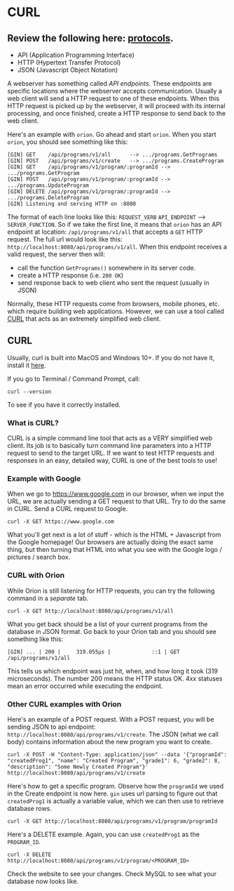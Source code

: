 # CURL

## Review the following here: [protocols](https://github.com/ahsu1230/mathnavigatorSite/blob/master/resources/README_2_protocols.md).
 - API (Application Programming Interface)
 - HTTP (Hypertext Transfer Protocol)
 - JSON (Javascript Object Notation)

A webserver has something called *API endpoints*. These endpoints are specific locations where the webserver accepts communication. Usually a web client will send a HTTP request to one of these endpoints. When this HTTP request is picked up by the webserver, it will proceed with its internal processing, and once finished, create a HTTP response to send back to the web client.

Here's an example with `orion`.
Go ahead and start `orion`.
When you start `orion`, you should see something like this:
```
[GIN] GET    /api/programs/v1/all      --> .../programs.GetPrograms
[GIN] POST   /api/programs/v1/create   --> .../programs.CreateProgram
[GIN] GET    /api/programs/v1/program/:programId --> .../programs.GetProgram
[GIN] POST   /api/programs/v1/program/:programId --> .../programs.UpdateProgram
[GIN] DELETE /api/programs/v1/program/:programId --> .../programs.DeleteProgram
[GIN] Listening and serving HTTP on :8080
```
The format of each line looks like this: `REQUEST_VERB` `API_ENDPOINT` --> `SERVER_FUNCTION`.
So if we take the first line, it means that `orion` has an API endpoint at location: `/api/programs/v1/all` that accepts a `GET` HTTP request.
The full url would look like this: `http://localhost:8080/api/programs/v1/all`.
When this endpoint receives a valid request, the server then will:
 - call the function `GetPrograms()` somewhere in its server code.
 - create a HTTP response (i.e. `200 OK`)
 - send response back to web client who sent the request (usually in JSON)

Normally, these HTTP requests come from browsers, mobile phones, etc. which require building web applications. However, we can use a tool called [CURL](https://en.wikipedia.org/wiki/CURL) that acts as an extremely simplified web client.

## CURL
Usually, curl is built into MacOS and Windows 10+. If you do not have it, install it [here](https://www.youtube.com/watch?v=4QNWUbrLpCk).

If you go to Terminal / Command Prompt, call:
```
curl --version
```
To see if you have it correctly installed.

### What is CURL?
CURL is a simple command line tool that acts as a VERY simplified web client. Its job is to basically turn command line parameters into a HTTP request to send to the target URL. If we want to test HTTP requests and responses in an easy, detailed way, CURL is one of the best tools to use!

### Example with Google
When we go to https://www.google.com in our browser, when we input the URL, we are actually sending a GET request to that URL.
Try to do the same in CURL. Send a CURL request to Google.
```
curl -X GET https://www.google.com
```
What you'll get next is a lot of stuff - which is the HTML + Javascript from the Google homepage!
Our browsers are actually doing the exact same thing, but then turning that HTML into what you see with the Google logo / pictures / search box.

### CURL with Orion

While Orion is still listening for HTTP requests, you can try the following command in a *separate* tab.
```
curl -X GET http://localhost:8080/api/programs/v1/all
```
What you get back should be a list of your current programs from the database in JSON format.
Go back to your Orion tab and you should see something like this:
```
[GIN] ... | 200 |     319.055µs |             ::1 | GET      /api/programs/v1/all
```
This tells us which endpoint was just hit, when, and how long it took (319 microseconds). The number 200 means the HTTP status OK. 4xx statuses mean an error occurred while executing the endpoint.

### Other CURL examples with Orion

Here's an example of a POST request. With a POST request, you will be sending JSON to api endpoint: `http://localhost:8080/api/programs/v1/create`. The JSON (what we call body) contains information about the new program you want to create.
```
curl -X POST -H "Content-Type: application/json" --data '{"programId": "createdProg1", "name": "Created Program", "grade1": 6, "grade2": 8, "description": "Some Newly Created Program"}' http://localhost:8080/api/programs/v1/create
```

Here's how to get a specific program. Observe how the `programId` we used in the Create endpoint is now here. `gin` uses url parsing to figure out that `createdProg1` is actually a variable value, which we can then use to retrieve database rows.
```
curl -X GET http://localhost:8080/api/programs/v1/program/programId
```

Here's a DELETE example. Again, you can use `createdProg1` as the `PROGRAM_ID`.
```
curl -X DELETE http://localhost:8080/api/programs/v1/program/<PROGRAM_ID>
```

Check the website to see your changes.
Check MySQL to see what your database now looks like.
